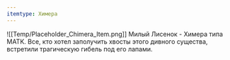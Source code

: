 ```yaml
---
itemtype: Химера
---
```

![[Temp/Placeholder_Chimera_Item.png]]
Милый Лисенок - Химера типа MATK. Все, кто хотел заполучить хвосты этого дивного существа, встретили трагическую гибель под его лапами.
